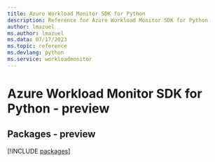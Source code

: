 ```yaml
---
title: Azure Workload Monitor SDK for Python
description: Reference for Azure Workload Monitor SDK for Python
author: lmazuel
ms.author: lmazuel
ms.data: 07/17/2023
ms.topic: reference
ms.devlang: python
ms.service: workloadmonitor
---
```

# Azure Workload Monitor SDK for Python - preview
## Packages - preview
[!INCLUDE [packages](workload-monitor-index.md)]